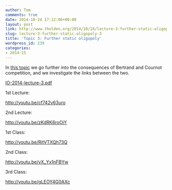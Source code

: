 ```yaml
---
author: Tom
comments: true
date: 2014-10-24 17:12:06+00:00
layout: post
link: http://www.tholden.org/2014/10/24/lecture-3-further-static-oligopoly-3/
slug: lecture-3-further-static-oligopoly-3
title: 'Topic 3: Further static oligopoly'
wordpress_id: 239
categories:
- 2014-15
---
```


In [this topic](http://www.tholden.org/wp-content/uploads/2014/10/IO-2014-lecture-3.pdf) we go further into the consequences of Bertrand and Cournot competition, and we investigate the links between the two.






[IO-2014-lecture-3.pdf](http://www.tholden.org/wp-content/uploads/2014/10/IO-2014-lecture-3.pdf)






1st Lecture:

http://youtu.be/cf742v63uro

2nd Lecture:

http://youtu.be/zKdRK6roOiY

1st Class:

http://youtu.be/RitVTXQh73Q

2nd Class:

http://youtu.be/vX_Yx1nFBYw

3rd Class:

http://youtu.be/gLEOY4G0AXc
